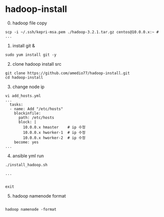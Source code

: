 # hadoop-install

0. hadoop file copy
```
scp -i ~/.ssh/kepri-msa.pem ./hadoop-3.2.1.tar.gz centos@10.0.0.x:~ # 
...

```


1. install git & 
```
sudo yum install git -y

```

2. clone hadoop install src
```
git clone https://github.com/amedio77/hadoop-install.git
cd hadoop-install
```

3. change node ip
```
vi add_hosts.yml
...
  tasks:
  - name: Add "/etc/hosts"
    blockinfile:
      path: /etc/hosts
      block: |
        10.0.0.x hmaster    # ip 수정
        10.0.0.x hworker-1  # ip 수정
        10.0.0.x hworker-2  # ip 수정
    become: yes
...    

```

4. ansible yml run
```
./install_hadoop.sh

...


exit
```

5. hadoop namenode format
```

hadoop namenode -format
```



